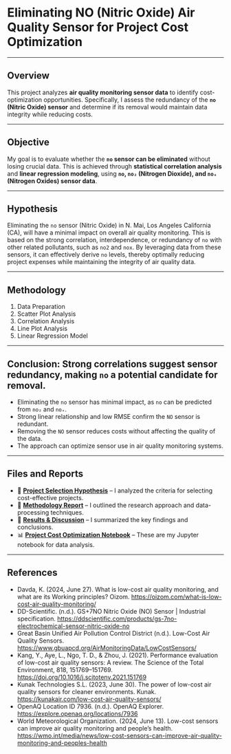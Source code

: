 # **Eliminating NO (Nitric Oxide) Air Quality Sensor for Project Cost Optimization**

---

## Overview
This project analyzes **air quality monitoring sensor data** to identify cost-optimization opportunities. Specifically, I assess the redundancy of the **`no` (Nitric Oxide) sensor** and determine if its removal would maintain data integrity while reducing costs.

---

## Objective
My goal is to evaluate whether the **`no` sensor can be eliminated** without losing crucial data. This is achieved through **statistical correlation analysis** and **linear regression modeling**, using **`no`, `no₂` (Nitrogen Dioxide), and `noₓ` (Nitrogen Oxides) sensor data**.

---

## Hypothesis
Eliminating the `no` sensor (Nitric Oxide) in N. Mai, Los Angeles California (CA), will have a minimal impact on overall air quality monitoring. This is based on the strong correlation, interdependence, or redundancy of `no` with other related pollutants, such as `no2` and `nox`. By leveraging data from these sensors, it can effectively derive `no` levels, thereby optimally reducing project expenses while maintaining the integrity of air quality data.

---

## Methodology
1. Data Preparation
2. Scatter Plot Analysis
3. Correlation Analysis
4. Line Plot Analysis
5. Linear Regression Model
   
---

## **Conclusion:** Strong correlations suggest sensor redundancy, making `no` a potential candidate for removal.
  - Eliminating the `no` sensor has minimal impact, as `no` can be predicted from `no₂` and `noₓ`.
  - Strong linear relationship and low RMSE confirm the `NO` sensor is redundant.
  - Removing the `NO` sensor reduces costs without affecting the quality of the data.
  - The approach can optimize sensor use in air quality monitoring systems.

---

## **Files and Reports**
- 📄 **[Project Selection Hypothesis](project-selection-hypothesis.pdf)** – I analyzed the criteria for selecting cost-effective projects. 
- 📄 **[Methodology Report](methodology.pdf)** – I outlined the research approach and data-processing techniques.   
- 📄 **[Results & Discussion](results-and-discussion)** – I summarized the key findings and conclusions.  
- 📊 **[Project Cost Optimization Notebook](project-cost-optimization.pdf)** – These are my Jupyter notebook for data analysis.  

---

## References
- Davda, K. (2024, June 27). What is low-cost air quality monitoring, and what are its Working principles? Oizom. https://oizom.com/what-is-low-cost-air-quality-monitoring/
- DD-Scientific. (n.d.). GS+7NO Nitric Oxide (NO) Sensor | Industrial specification. https://ddscientific.com/products/gs-7no-electrochemical-sensor-nitric-oxide-no
- Great Basin Unified Air Pollution Control District (n.d.). Low-Cost Air Quality Sensors. https://www.gbuapcd.org/AirMonitoringData/LowCostSensors/
- Kang, Y., Aye, L., Ngo, T. D., & Zhou, J. (2021). Performance evaluation of low-cost air quality sensors: A review. The Science of the Total Environment, 818, 151769–151769. https://doi.org/10.1016/j.scitotenv.2021.151769
- Kunak Technologies S.L. (2023, June 30). The power of low-cost air quality sensors for cleaner environments. Kunak. https://kunakair.com/low-cost-air-quality-sensors/
- OpenAQ Location ID 7936. (n.d.). OpenAQ Explorer. https://explore.openaq.org/locations/7936
- World Meteorological Organization. (2024, June 13). Low-cost sensors can improve air quality monitoring and people’s health. https://wmo.int/media/news/low-cost-sensors-can-improve-air-quality-monitoring-and-peoples-health
